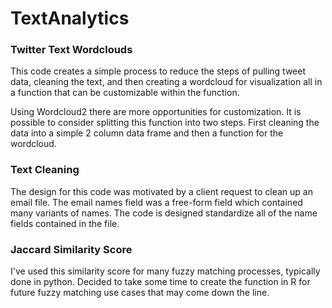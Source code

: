 # TextAnalytics

### Twitter Text Wordclouds

This code creates a simple process to reduce the steps of pulling tweet data, 
cleaning the text, and then creating a wordcloud for visualization all in a function that can 
be customizable within the function. 

Using Wordcloud2 there are more opportunities for customization. It is possible to consider
splitting this function into two steps. First cleaning the data into a simple 2 column data 
frame and then a function for the wordcloud.

### Text Cleaning

The design for this code was motivated by a client request to clean up an email file. The email names field was a free-form field which contained many variants of names. The code is designed standardize all of the name fields contained in the file. 

### Jaccard Similarity Score

I've used this similarity score for many fuzzy matching processes, typically done in python. Decided to take some time to create the function in R for future fuzzy matching use cases that may come down the line. 
